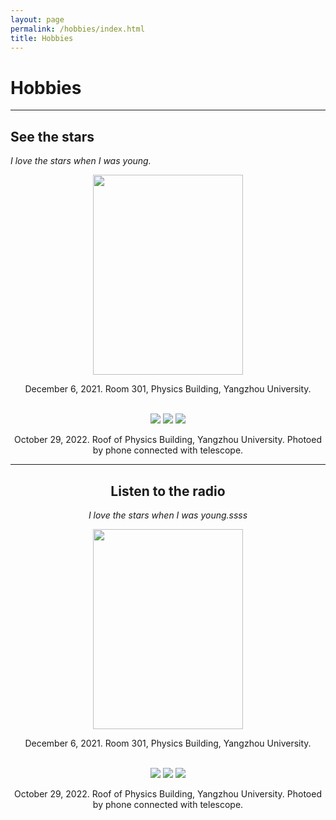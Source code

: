```yaml
---
layout: page
permalink: /hobbies/index.html
title: Hobbies
---
```


# Hobbies

---

## See the stars

*I love the stars when I was young.*

<center>
<img src="/images/hobbies/star/star--telescope--1.jpg" width="240" height="320">
<center>

December 6, 2021. Room 301, Physics Building, Yangzhou University.
<center>

<br>
<div class="third">
<img src="/images/hobbies/star/star--friends--1.jpg">
<img src="/images/hobbies/star/star--Saturn--1.jpg">
<img src="/images/hobbies/star/star--Jupiter--1.jpg">
</div>

October 29, 2022. Roof of Physics Building, Yangzhou University. Photoed by phone connected with telescope.
<center>

<hr>

## Listen to the radio

*I love the stars when I was young.ssss*


<img src="/images/hobbies/star/star--telescope--1.jpg" width="240" height="320">




December 6, 2021. Room 301, Physics Building, Yangzhou University.


<br>
<div class="third">
<img src="/images/hobbies/star/star--friends--1.jpg">
<img src="/images/hobbies/star/star--Saturn--1.jpg">
<img src="/images/hobbies/star/star--Jupiter--1.jpg">
</div>


October 29, 2022. Roof of Physics Building, Yangzhou University. Photoed by phone connected with telescope.




